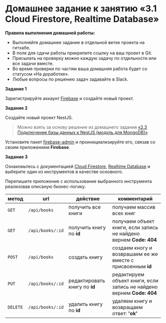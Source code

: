 # Домашнее задание к занятию «3.1 Cloud Firestore, Realtime Database»

**Правила выполнения домашней работы:**
* Выполняйте домашнее задание в отдельной ветке проекта на гитхабе.
* В поле для сдачи работы прикрепите ссылку на ваш проект в Git.
* Присылать на проверку можно каждую задачу по отдельности или все задачи вместе.
* Во время проверки по частям ваша домашняя работа будет со статусом «На доработке».
* Любые вопросы по решению задач задавайте в Slack.

**Задание 1**

Зарегистрируйте аккаунт [Firebase](https://firebase.google.com/) и создайте новый проект. 

**Задание 2**

Создайте новый проект NestJS.
> Можно взять за основу решение из домашнего задания [«2.3 Подключение базы данных к NestJS (модуль для MongoDB)»](https://github.com/netology-code/ndtnf-homeworks/tree/master/008-nestjs-db)  



Установите пакет [firebase-admin](https://firebase.google.com/docs/admin/setup#prerequisites) и проинициализируйте его, связав со своим приложением **Firebase**.

**Задание 3**

Ознакомьтесь с документацией  [Cloud Firestore](https://firebase.google.com/docs/firestore), [Realtime Database](https://firebase.google.com/docs/database) и выберите один из инструментов в качестве основного.

Перепишите приложение с использование выбранного инструмента реализовав описаную бизнес-логику.   

метод | url | действие | комментарий
--- | --- | ---  | ---
`GET` | `/api/books` | получить все книги | получаем массив всех книг
`GET` | `/api/books/:id` | получить книгу по **id** | получаем объект книги, если запись не найдено вернем **Code: 404** 
`POST` | `/api/books` | создать книгу | создаем кногу и возврашаем ее же вместе с присвоенным **id**
`PUT` | `/api/books/:id` | редактировать книгу по **id** |  редактируем объект книги, если запись не найдено вернем **Code: 404**
`DELETE` | `/api/books/:id` | удалить книгу по **id** | удаляем книгу и возвращаем ответ: **'ok'**
